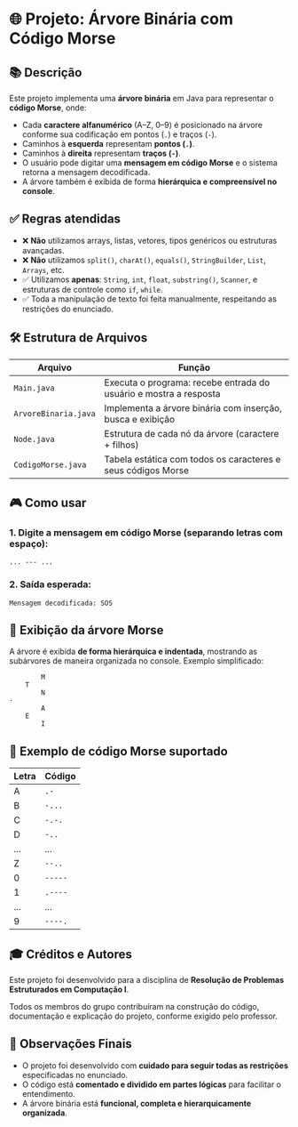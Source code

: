 
# 🌐 Projeto: Árvore Binária com Código Morse

## 📚 Descrição

Este projeto implementa uma **árvore binária** em Java para representar o **código Morse**, onde:
- Cada **caractere alfanumérico** (A–Z, 0–9) é posicionado na árvore conforme sua codificação em pontos (`.`) e traços (`-`).
- Caminhos à **esquerda** representam **pontos (`.`)**.
- Caminhos à **direita** representam **traços (`-`)**.
- O usuário pode digitar uma **mensagem em código Morse** e o sistema retorna a mensagem decodificada.
- A árvore também é exibida de forma **hierárquica e compreensível no console**.

## ✅ Regras atendidas

- ❌ **Não** utilizamos arrays, listas, vetores, tipos genéricos ou estruturas avançadas.
- ❌ **Não** utilizamos `split()`, `charAt()`, `equals()`, `StringBuilder`, `List`, `Arrays`, etc.
- ✅ Utilizamos **apenas**: `String`, `int`, `float`, `substring()`, `Scanner`, e estruturas de controle como `if`, `while`.
- ✅ Toda a manipulação de texto foi feita manualmente, respeitando as restrições do enunciado.

## 🛠️ Estrutura de Arquivos

| Arquivo           | Função                                                             |
|-------------------|--------------------------------------------------------------------|
| `Main.java`       | Executa o programa: recebe entrada do usuário e mostra a resposta |
| `ArvoreBinaria.java` | Implementa a árvore binária com inserção, busca e exibição      |
| `Node.java`       | Estrutura de cada nó da árvore (caractere + filhos)                |
| `CodigoMorse.java`| Tabela estática com todos os caracteres e seus códigos Morse       |

## 🎮 Como usar

### 1. Digite a mensagem em código Morse (separando letras com espaço):

```
... --- ...
```

### 2. Saída esperada:

```
Mensagem decodificada: SOS
```

## 🌳 Exibição da árvore Morse

A árvore é exibida **de forma hierárquica e indentada**, mostrando as subárvores de maneira organizada no console. Exemplo simplificado:

```
        M
    T
        N
·
        A
    E
        I
```

## 🧪 Exemplo de código Morse suportado

| Letra | Código |
|-------|--------|
| A     | `.-`   |
| B     | `-...` |
| C     | `-.-.` |
| D     | `-..`  |
| ...   | ...    |
| Z     | `--..` |
| 0     | `-----`|
| 1     | `.----`|
| ...   | ...    |
| 9     | `----.`|

## 🎓 Créditos e Autores

Este projeto foi desenvolvido para a disciplina de **Resolução de Problemas Estruturados em Computação I**.

Todos os membros do grupo contribuíram na construção do código, documentação e explicação do projeto, conforme exigido pelo professor.

## 📌 Observações Finais

- O projeto foi desenvolvido com **cuidado para seguir todas as restrições** especificadas no enunciado.
- O código está **comentado e dividido em partes lógicas** para facilitar o entendimento.
- A árvore binária está **funcional, completa e hierarquicamente organizada**.
